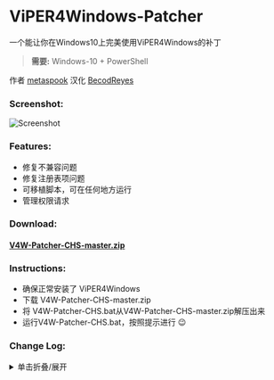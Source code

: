 # ViPER4Windows-Patcher
一个能让你在Windows10上完美使用ViPER4Windows的补丁

><b>需要:</b> Windows-10 + PowerShell

作者 [metaspook](https://github.com/metaspook) 汉化 [BecodReyes](https://github.com/BecodReyes)

### Screenshot:
![Screenshot](https://p.pstatp.com/origin/138ac000087c5b60d4f4a)

### Features:
* 修复不兼容问题
* 修复注册表项问题
* 可移植脚本，可在任何地方运行
* 管理权限请求

### Download:
#### [V4W-Patcher-CHS-master.zip](https://github.com/BecodReyes/V4W-Patcher-CHS/archive/master.zip)

### Instructions:
* 确保正常安装了 ViPER4Windows
* 下载 V4W-Patcher-CHS-master.zip
* 将 V4W-Patcher-CHS.bat从V4W-Patcher-CHS-master.zip解压出来
* 运行V4W-Patcher-CHS.bat，按照提示进行 😉

### Change Log:
<details><summary>单击折叠/展开</summary><br/>

```
* v2.0 - 修复一些BUG和更新了UI
       - 修复了音频服务名称
       - 添加了"重启音频服务"
* v1.1 - 改进了注册表修复，管理请求和UI
       - 添加 '启动配置程序'
* v1.0 - 初始版本.
```
</details>
